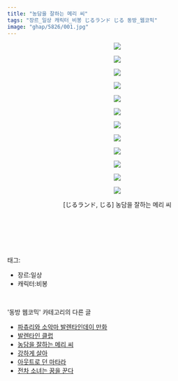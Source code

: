 ```yaml
---
title: "농담을 잘하는 메리 씨"
tags: "장르_일상 캐릭터_비봉 じるランド じる 동방_웹코믹"
image: "ghap/5826/001.jpg"
---
```

<div class="article">
<p style="text-align: center; clear: none; float: none;"><img src="{{ site.nasurl }}/ghap/5826/001.jpg"/></p>
<p style="text-align: center; clear: none; float: none;"><img src="{{ site.nasurl }}/ghap/5826/002.jpg"/></p>
<p style="text-align: center; clear: none; float: none;"><img src="{{ site.nasurl }}/ghap/5826/003.jpg"/></p>
<p style="text-align: center; clear: none; float: none;"><img src="{{ site.nasurl }}/ghap/5826/004.jpg"/></p>
<p style="text-align: center; clear: none; float: none;"><img src="{{ site.nasurl }}/ghap/5826/005.jpg"/></p>
<p style="text-align: center; clear: none; float: none;"><img src="{{ site.nasurl }}/ghap/5826/006.jpg"/></p>
<p style="text-align: center; clear: none; float: none;"><img src="{{ site.nasurl }}/ghap/5826/007.jpg"/></p>
<p style="text-align: center; clear: none; float: none;"><img src="{{ site.nasurl }}/ghap/5826/008.jpg"/></p>
<p style="text-align: center; clear: none; float: none;"><img src="{{ site.nasurl }}/ghap/5826/009.jpg"/></p>
<p style="text-align: center; clear: none; float: none;"><img src="{{ site.nasurl }}/ghap/5826/010.jpg"/></p>
<p style="text-align: center; clear: none; float: none;"><img src="{{ site.nasurl }}/ghap/5826/011.jpg"/></p>
<p style="text-align: center; clear: none; float: none;"><img src="{{ site.nasurl }}/ghap/5826/012.jpg"/></p>
<p style="text-align: center; clear: none; float: none;">[じるランド, じる] 농담을 잘하는 메리 씨</p>
<p style="text-align: center; clear: none; float: none;"><br/></p>
<p><br/></p>
</div><br/>
<div class="tagTrail">
<p>태그: </p>
<ul>
<li>장르:일상</li>
<li>캐릭터:비봉</li>
</ul>
</div><br/>
<div class="another">
<p>'동방 웹코믹' 카테고리의 다른 글</p>
<ul>
<li><a href="/2019-02-15-ghap_5836">파츄리와 소악마 발렌타인데이 만화</a></li>
<li><a href="/2019-02-15-ghap_5827">발렌타인 클럽</a></li>
<li><a href="/2019-02-15-ghap_5826">농담을 잘하는 메리 씨</a></li>
<li><a href="/2019-02-11-ghap_5802">강하게 살아</a></li>
<li><a href="/2019-02-11-ghap_5795">아웃트로 던 마타라</a></li>
<li><a href="/2019-02-10-ghap_5779">전차 소녀는 꿈을 꾼다</a></li>
</ul>
</div><br/>
